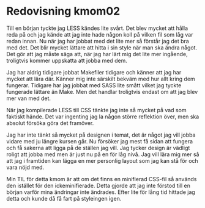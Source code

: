---
---
Redovisning kmom02
=========================

Till en början tyckte jag LESS kändes lite svårt. Det blev mycket att hålla reda på och jag kände att
jag inte hade någon koll på vilken fil som låg var redan innan. Nu när jag har jobbat med det lite mer
 så förstår jag det bra med det. Det blir mycket lättare att hitta i sin style när man ska ändra något.
  Det gör att jag måste säga att, när jag har lärt mig det lite mer ingående, troligtvis kommer uppskatta
   att jobba med dem.

 Jag har aldrig tidigare jobbat Makefiler tidigare och känner att jag har mycket att lära där. Känner mig inte
  särskilt bekväm med hur allt kring dem fungerar. Tidigare har jag jobbat med SASS lite smått vilket jag
  tyckte fungerade lättare än Make. Men det handlar troligtvis endast om att jag blev mer van med det.

  När jag kompilerade LESS till CSS tänkte jag inte så mycket på vad som faktiskt hände. Det var ingenting
   jag la någon större reflektion över, men ska absolut försöka göra det framöver.

 Jag har inte tänkt så mycket på designen i temat, det är något jag vill jobba vidare med ju längre kursen går.
  Nu försöker jag mest få sidan att fungera och få sakerna att ligga på de ställen jag vill. Jag tycker design är
  vädligt roligt att jobba med men är just nu på en för låg nivå. Jag vill lära mig mer så att jag i framtiden kan
  lägga en mer personlig layout som jag kan stå för och vara nöjd med.

  Min TIL för detta kmom är att om det finns en minifierad CSS-fil så används den istället för den ickeminifierade.
  Detta gjorde att jag inte förstod till en början varför mina ändringar inte ändrades. Efter lite för lång tid hittade
   jag detta och kunde då få fart på styleingen igen.

